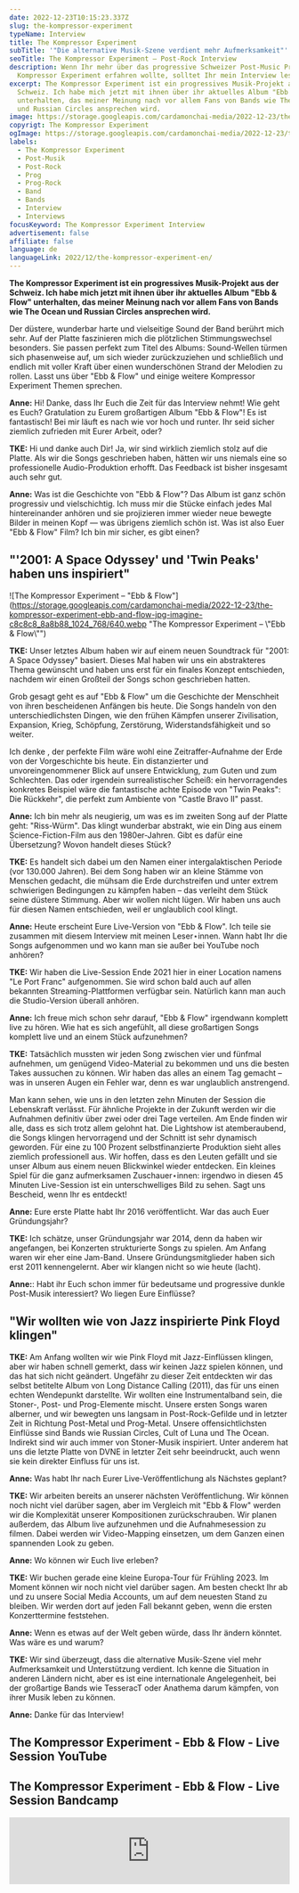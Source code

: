 ```yaml
---
date: 2022-12-23T10:15:23.337Z
slug: the-kompressor-experiment
typeName: Interview
title: The Kompressor Experiment
subTitle: '"Die alternative Musik-Szene verdient mehr Aufmerksamkeit"'
seoTitle: The Kompressor Experiment – Post-Rock Interview
description: Wenn Ihr mehr über das progressive Schweizer Post-Music Projekt
  Kompressor Experiment erfahren wollte, solltet Ihr mein Interview lesen!
excerpt: The Kompressor Experiment ist ein progressives Musik-Projekt aus der
  Schweiz. Ich habe mich jetzt mit ihnen über ihr aktuelles Album "Ebb & Flow"
  unterhalten, das meiner Meinung nach vor allem Fans von Bands wie The Ocean
  und Russian Circles ansprechen wird.
image: https://storage.googleapis.com/cardamonchai-media/2022-12-23/the-kompressor-experiment-jpg-imagine-080808_161616_1024_768/640.webp
copyrigt: The Kompressor Experiment
ogImage: https://storage.googleapis.com/cardamonchai-media/2022-12-23/the-kompressor-experiment-og-jpg-imagine-080808_131313_1200_628/640.webp
labels:
  - The Kompressor Experiment
  - Post-Musik
  - Post-Rock
  - Prog
  - Prog-Rock
  - Band
  - Bands
  - Interview
  - Interviews
focusKeyword: The Kompressor Experiment Interview
advertisement: false
affiliate: false
language: de
languageLink: 2022/12/the-kompressor-experiment-en/
---
```

**The Kompressor Experiment ist ein progressives Musik-Projekt aus der Schweiz. Ich habe mich jetzt mit ihnen über ihr aktuelles Album "Ebb & Flow" unterhalten, das meiner Meinung nach vor allem Fans von Bands wie The Ocean und Russian Circles ansprechen wird.**

Der düstere, wunderbar harte und vielseitige Sound der Band berührt mich sehr. Auf der Platte faszinieren mich die plötzlichen Stimmungswechsel besonders. Sie passen perfekt zum Titel des Albums: Sound-Wellen türmen sich phasenweise auf, um sich wieder zurückzuziehen und schließlich und endlich mit voller Kraft über einen wunderschönen Strand der Melodien zu rollen. Lasst uns über "Ebb & Flow" und einige weitere Kompressor Experiment Themen sprechen.

**Anne:** Hi! Danke, dass Ihr Euch die Zeit für das Interview nehmt! Wie geht es Euch? Gratulation zu Eurem großartigen Album "Ebb & Flow"! Es ist fantastisch! Bei mir läuft es nach wie vor hoch und runter. Ihr seid sicher ziemlich zufrieden mit Eurer Arbeit, oder?

**TKE:** Hi und danke auch Dir! Ja, wir sind wirklich ziemlich stolz auf die Platte. Als wir die Songs geschrieben haben, hätten wir uns niemals eine so professionelle Audio-Produktion erhofft. Das Feedback ist bisher insgesamt auch sehr gut.

**Anne:** Was ist die Geschichte von "Ebb & Flow"? Das Album ist ganz schön progressiv und vielschichtig. Ich muss mir die Stücke einfach jedes Mal hintereinander anhören und sie projizieren immer wieder neue bewegte Bilder in meinen Kopf — was übrigens ziemlich schön ist. Was ist also Euer "Ebb & Flow" Film? Ich bin mir sicher, es gibt einen?

## "'2001: A Space Odyssey' und 'Twin Peaks' haben uns inspiriert"

![The Kompressor Experiment – "Ebb & Flow"](https://storage.googleapis.com/cardamonchai-media/2022-12-23/the-kompressor-experiment-ebb-and-flow-jpg-imagine-c8c8c8_8a8b88_1024_768/640.webp "The Kompressor Experiment – \\"Ebb & Flow\\"")

**TKE:** Unser letztes Album haben wir auf einem neuen Soundtrack für "2001: A Space Odyssey" basiert. Dieses Mal haben wir uns ein abstrakteres Thema gewünscht und haben uns erst für ein finales Konzept entschieden, nachdem wir einen Großteil der Songs schon geschrieben hatten.

Grob gesagt geht es auf "Ebb & Flow" um die Geschichte der Menschheit von ihren bescheidenen Anfängen bis heute. Die Songs handeln von den unterschiedlichsten Dingen, wie den frühen Kämpfen unserer Zivilisation, Expansion, Krieg, Schöpfung, Zerstörung, Widerstandsfähigkeit und so weiter. 

Ich denke , der perfekte Film wäre wohl eine Zeitraffer-Aufnahme der Erde von der Vorgeschichte bis heute. Ein distanzierter und unvoreingenommener Blick auf unsere Entwicklung, zum Guten und zum Schlechten. Das oder irgendein surrealistischer Scheiß: ein hervorragendes konkretes Beispiel wäre die fantastische achte Episode von "Twin Peaks": Die Rückkehr", die perfekt zum Ambiente von "Castle Bravo II" passt.

**Anne:** Ich bin mehr als neugierig, um was es im zweiten Song auf der Platte geht: "Riss-Würm". Das klingt wunderbar abstrakt, wie ein Ding aus einem Science-Fiction-Film aus den 1980er-Jahren. Gibt es dafür eine Übersetzung? Wovon handelt dieses Stück?

**TKE:** Es handelt sich dabei um den Namen einer intergalaktischen Periode (vor 130.000 Jahren). Bei dem Song haben wir an kleine Stämme von Menschen gedacht, die mühsam die Erde durchstreifen und unter extrem schwierigen Bedingungen zu kämpfen haben – das verleiht dem Stück seine düstere Stimmung. Aber wir wollen nicht lügen. Wir haben uns auch für diesen Namen entschieden, weil er unglaublich cool klingt.

**Anne:** Heute erscheint Eure Live-Version von "Ebb & Flow". Ich teile sie zusammen mit diesem Interview mit meinen Leser⋆innen. Wann habt Ihr die Songs aufgenommen und wo kann man sie außer bei YouTube noch anhören?

**TKE:** Wir haben die Live-Session Ende 2021 hier in einer Location namens "Le Port Franc" aufgenommen. Sie wird schon bald auch auf allen bekannten Streaming-Plattformen verfügbar sein. Natürlich kann man auch die Studio-Version überall anhören.

**Anne:** Ich freue mich schon sehr darauf, "Ebb & Flow" irgendwann komplett live zu hören. Wie hat es sich angefühlt, all diese großartigen Songs komplett live und an einem Stück aufzunehmen?

**TKE:** Tatsächlich mussten wir jeden Song zwischen vier und fünfmal aufnehmen, um genügend Video-Material zu bekommen und uns die besten Takes aussuchen zu können. Wir haben das alles an einem Tag gemacht – was in unseren Augen ein Fehler war, denn es war unglaublich anstrengend.

Man kann sehen, wie uns in den letzten zehn Minuten der Session die Lebenskraft verlässt. Für ähnliche Projekte in der Zukunft werden wir die Aufnahmen definitiv über zwei oder drei Tage verteilen. Am Ende finden wir alle, dass es sich trotz allem gelohnt hat. Die Lightshow ist atemberaubend, die Songs klingen hervorragend und der Schnitt ist sehr dynamisch geworden. Für eine zu 100 Prozent selbstfinanzierte Produktion sieht alles ziemlich professionell aus. Wir hoffen, dass es den Leuten gefällt und sie unser Album aus einem neuen Blickwinkel wieder entdecken. Ein kleines Spiel für die ganz aufmerksamen Zuschauer⋆innen: irgendwo in diesen 45 Minuten Live-Session ist ein unterschwelliges Bild zu sehen. Sagt uns Bescheid, wenn Ihr es entdeckt!

**Anne:** Eure erste Platte habt Ihr 2016 veröffentlicht. War das auch Euer Gründungsjahr?

**TKE:** Ich schätze, unser Gründungsjahr war 2014, denn da haben wir angefangen, bei Konzerten strukturierte Songs zu spielen. Am Anfang waren wir eher eine Jam-Band. Unsere Gründungsmitglieder haben sich erst 2011 kennengelernt. Aber wir klangen nicht so wie heute (lacht).

**Anne:**: Habt ihr Euch schon immer für bedeutsame und progressive dunkle Post-Musik interessiert? Wo liegen Eure Einflüsse? 

## "Wir wollten wie von Jazz inspirierte Pink Floyd klingen"

**TKE:** Am Anfang wollten wir wie Pink Floyd mit Jazz-Einflüssen klingen, aber wir haben schnell gemerkt, dass wir keinen Jazz spielen können, und das hat sich nicht geändert. Ungefähr zu dieser Zeit entdeckten wir das selbst betitelte Album von Long Distance Calling (2011), das für uns einen echten Wendepunkt darstellte. Wir wollten eine Instrumentalband sein, die Stoner-, Post- und Prog-Elemente mischt. Unsere ersten Songs waren alberner, und wir bewegten uns langsam in Post-Rock-Gefilde und in letzter Zeit in Richtung Post-Metal und Prog-Metal. Unsere offensichtlichsten Einflüsse sind Bands wie Russian Circles, Cult of Luna und The Ocean. Indirekt sind wir auch immer von Stoner-Musik inspiriert. Unter anderem hat uns die letzte Platte von DVNE in letzter Zeit sehr beeindruckt, auch wenn sie kein direkter Einfluss für uns ist.

**Anne:** Was habt Ihr nach Eurer Live-Veröffentlichung als Nächstes geplant?

**TKE:** Wir arbeiten bereits an unserer nächsten Veröffentlichung. Wir können noch nicht viel darüber sagen, aber im Vergleich mit "Ebb & Flow" werden wir die Komplexität unserer Kompositionen zurückschrauben. Wir planen außerdem, das Album live aufzunehmen und die Aufnahmesession zu filmen. Dabei werden wir Video-Mapping einsetzen, um dem Ganzen einen spannenden Look zu geben.

**Anne:** Wo können wir Euch live erleben?

**TKE:** Wir buchen gerade eine kleine Europa-Tour für Frühling 2023. Im Moment können wir noch nicht viel darüber sagen. Am besten checkt Ihr ab und zu unsere Social Media Accounts, um auf dem neuesten Stand zu bleiben. Wir werden dort auf jeden Fall bekannt geben, wenn die ersten Konzerttermine feststehen.

**Anne:** Wenn es etwas auf der Welt geben würde, dass Ihr ändern könntet. Was wäre es und warum?

**TKE:** Wir sind überzeugt, dass die alternative Musik-Szene viel mehr Aufmerksamkeit und Unterstützung verdient. Ich kenne die Situation in anderen Ländern nicht, aber es ist eine internationale Angelegenheit, bei der großartige Bands wie TesseracT oder Anathema darum kämpfen, von ihrer Musik leben zu können.

**Anne:** Danke für das Interview!

## The Kompressor Experiment - Ebb & Flow - Live Session YouTube

<YouTube id="sUlniJKySAA" />

## The Kompressor Experiment - Ebb & Flow - Live Session Bandcamp

<iframe style="border: 0; width: 100%; height: 120px;" src="https://bandcamp.com/EmbeddedPlayer/album=943880191/size=large/bgcol=ffffff/linkcol=5c9b72/tracklist=false/artwork=small/transparent=true/" seamless><a href="https://kompexp.bandcamp.com/album/ebb-flow-live-session">Ebb &amp; Flow - Live Session by The Kompressor Experiment</a></iframe>